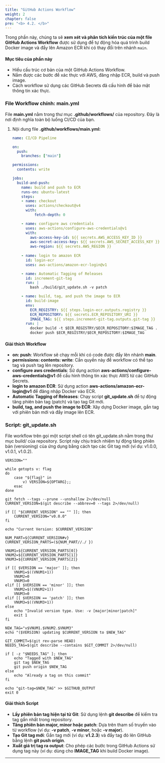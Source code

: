 ```yaml
---
title: "GitHub Actions Workflow"
weight: 2
chapter: false
pre: "<b> 4.2. </b>"
---
```


Trong phần này, chúng ta sẽ **xem xét và phân tích kiến trúc của một file GitHub Actions Workflow** được sử dụng để tự động hóa quá trình build Docker image và đẩy lên Amazon ECR khi có thay đổi trên nhánh `main`.

#### Mục tiêu của phần này

* Hiểu cấu trúc cơ bản của một GitHub Actions Workflow.
* Nắm được các bước để xác thực với AWS, đăng nhập ECR, build và push image.
* Cách workflow sử dụng các GitHub Secrets đã cấu hình để bảo mật thông tin xác thực.

### File Workflow chính: main.yml

File **main.yml** nằm trong thư mục **.github/workflows/** của repository. Đây là nơi định nghĩa toàn bộ luồng CI/CD của bạn.


1.  Nội dung file **.github/workflows/main.yml:**
    
    ```yaml
    name: CI/CD Pipeline

    on:
      push:
        branches: ["main"]

    permissions:
      contents: write

    jobs:
      build-and-push:
        name: build and push to ECR
        runs-on: ubuntu-latest
        steps:
        - name: checkout
          uses: actions/checkout@v4
          with:
              fetch-depth: 0

        - name: configure aws credentials
          uses: aws-actions/configure-aws-credentials@v1
          with:
            aws-access-key-id: ${{ secrets.AWS_ACCESS_KEY_ID }}
            aws-secret-access-key: ${{ secrets.AWS_SECRET_ACCESS_KEY }}
            aws-region: ${{ secrets.AWS_REGION }}
            
        - name: login to amazon ECR
          id: login-ecr
          uses: aws-actions/amazon-ecr-login@v1

        - name: Automatic Tagging of Releases
          id: increment-git-tag
          run: |
            bash ./build/git_update.sh -v patch

        - name: build, tag, and push the image to ECR
          id: build-image
          env:
            ECR_REGISTRY: ${{ steps.login-ecr.outputs.registry }}
            ECR_REPOSITORY: ${{ secrets.ECR_REPOSITORY_URI }}
            IMAGE_TAG: ${{ steps.increment-git-tag.outputs.git-tag }}
          run: |
            docker build -t $ECR_REGISTRY/$ECR_REPOSITORY:$IMAGE_TAG .
            docker push $ECR_REGISTRY/$ECR_REPOSITORY:$IMAGE_TAG
    ```

#### Giải thích Workflow

- **on: push**: Workflow sẽ chạy mỗi khi có code được đẩy lên nhánh **main**.
- **permissions: contents: write**: Cần quyền này để workflow có thể tạo tag và push tag lên repository.
- **configure aws credentials**: Sử dụng action **aws-actions/configure-aws-credentials@v1** để cấu hình thông tin xác thực AWS từ các GitHub Secrets.
- **login to amazon ECR**: Sử dụng action **aws-actions/amazon-ecr-login@v1** để đăng nhập Docker vào ECR.
- **Automatic Tagging of Releases**: Chạy script **git_update.sh** để tự động tăng phiên bản tag (patch) và tạo tag Git mới.
- **build, tag, and push the image to ECR**: Xây dựng Docker image, gắn tag với phiên bản mới và đẩy image lên ECR.

### Script: git_update.sh

File workflow trên gọi một script shell có tên git_update.sh nằm trong thư mục build/ của repository. Script này chịu trách nhiệm tự động tăng phiên bản (versioning) của ứng dụng bằng cách tạo các Git tag mới (ví dụ: v1.0.0, v1.0.1, v1.0.2).

    VERSION=""

    while getopts v: flag
    do
        case "${flag}" in
            v) VERSION=${OPTARG};;
        esac
    done

    git fetch --tags --prune --unshallow 2>/dev/null
    CURRENT_VERSION=$(git describe --abbrev=0 --tags 2>/dev/null)

    if [[ "$CURRENT_VERSION" == "" ]]; then
        CURRENT_VERSION="v0.0.0"
    fi

    echo "Current Version: $CURRENT_VERSION"

    NUM_PART=${CURRENT_VERSION#v}
    CURRENT_VERSION_PARTS=(${NUM_PART//./ })

    VNUM1=${CURRENT_VERSION_PARTS[0]}
    VNUM2=${CURRENT_VERSION_PARTS[1]}
    VNUM3=${CURRENT_VERSION_PARTS[2]}

    if [[ $VERSION == 'major' ]]; then
        VNUM1=$((VNUM1+1))
        VNUM2=0
        VNUM3=0
    elif [[ $VERSION == 'minor' ]]; then
        VNUM2=$((VNUM2+1))
        VNUM3=0
    elif [[ $VERSION == 'patch' ]]; then
        VNUM3=$((VNUM3+1))
    else
        echo "Invalid version type. Use: -v [major|minor|patch]"
        exit 1
    fi

    NEW_TAG="v$VNUM1.$VNUM2.$VNUM3"
    echo "($VERSION) updating $CURRENT_VERSION to $NEW_TAG"

    GIT_COMMIT=$(git rev-parse HEAD)
    NEEDS_TAG=$(git describe --contains $GIT_COMMIT 2>/dev/null)

    if [ -z "$NEEDS_TAG" ]; then
        echo "Tagged with $NEW_TAG"
        git tag $NEW_TAG
        git push origin $NEW_TAG
    else
        echo "Already a tag on this commit"
    fi

    echo "git-tag=$NEW_TAG" >> $GITHUB_OUTPUT
    exit 0

#### Giải thích Script

- **Lấy phiên bản tag hiện tại từ Git**: Sử dụng lệnh **git describe** để kiểm tra tag gần nhất trong repository.
- **Tăng phiên bản major, minor hoặc patch**: Dựa trên tham số truyền vào từ workflow (ví dụ: **-v patch**, **-v minor**, hoặc **-v major**).
- **Tạo Git tag mới**: Gắn tag mới (ví dụ: **v1.2.3**) và đẩy tag đó lên GitHub bằng lệnh **git push origin**.
- **Xuất giá trị tag ra output**: Cho phép các bước trong GitHub Actions sử dụng tag này (ví dụ: dùng cho **IMAGE_TAG** khi build Docker image).

---